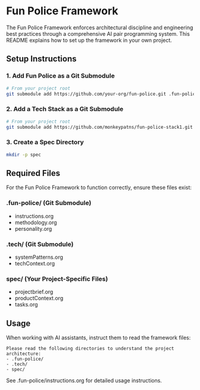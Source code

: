 # Fun Police Framework

The Fun Police Framework enforces architectural discipline and engineering best practices through a comprehensive AI pair programming system. This README explains how to set up the framework in your own project.

## Setup Instructions

### 1. Add Fun Police as a Git Submodule

```bash
# From your project root
git submodule add https://github.com/your-org/fun-police.git .fun-police
```

### 2. Add a Tech Stack as a Git Submodule

```bash
# From your project root
git submodule add https://github.com/monkeypatns/fun-police-stack1.git .tech
```

### 3. Create a Spec Directory

```bash
mkdir -p spec
```

## Required Files

For the Fun Police Framework to function correctly, ensure these files exist:

### .fun-police/ (Git Submodule)
- instructions.org
- methodology.org
- personality.org

### .tech/ (Git Submodule)
- systemPatterns.org
- techContext.org

### spec/ (Your Project-Specific Files)
- projectbrief.org
- productContext.org
- tasks.org

## Usage

When working with AI assistants, instruct them to read the framework files:

```
Please read the following directories to understand the project architecture:
- .fun-police/
- .tech/
- spec/
```

See .fun-police/instructions.org for detailed usage instructions.
